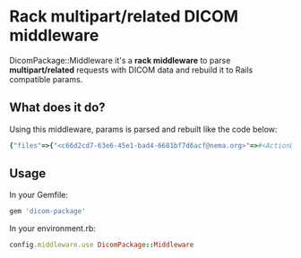 # Rack multipart/related DICOM middleware

DicomPackage::Middleware it's a **rack middleware** to parse **multipart/related** requests with DICOM data and rebuild it to Rails compatible params.

## What does it do?

Using this middleware, params is parsed and rebuilt like the code below:

```ruby
{"files"=>{"<c66d2cd7-63e6-45e1-bad4-6681bf7d6acf@nema.org>"=>#<ActionDispatch::Http::UploadedFile:0x0000000109bd2ab8 @tempfile=#<Tempfile:/var/folders/4d/k113_9r544nfj8k0bfxtjx0m0000gn/T/1.dcm20220411-56599-34wg47>, @original_filename="1.dcm", @content_type="application/dicom", @headers=nil>, "<d1aaa4fe-697c-472c-8f59-9124073d01d0@nema.org>"=>#<ActionDispatch::Http::UploadedFile:0x0000000109bd20e0 @tempfile=#<Tempfile:/var/folders/4d/k113_9r544nfj8k0bfxtjx0m0000gn/T/2.dcm20220411-56599-aa96ex>, @original_filename="2.dcm", @content_type="application/dicom", @headers=nil>, "<41238017-4ca3-4cfc-896a-919f47d46c14@nema.org>"=>#<ActionDispatch::Http::UploadedFile:0x0000000109bd2018 @tempfile=#<Tempfile:/var/folders/4d/k113_9r544nfj8k0bfxtjx0m0000gn/T/3.dcm20220411-56599-89pzin>, @original_filename="3.dcm", @content_type="application/dicom", @headers=nil>}}
```

## Usage

In your Gemfile:

```bash
gem 'dicom-package'
```

In your environment.rb:

```ruby
config.middleware.use DicomPackage::Middleware
```
